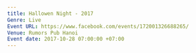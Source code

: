 ```yaml
---
title: Hallowen Night - 2017
Genre: Live
Event URL: https://www.facebook.com/events/172001326688265/
Venue: Rumors Pub Hanoi
Event date: 2017-10-28 07:00:00 +07:00
---
```


